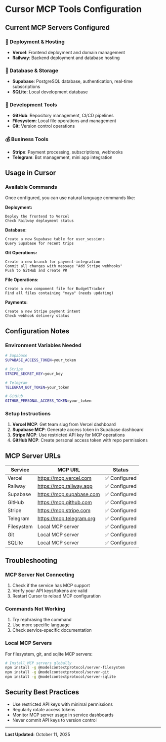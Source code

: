# Cursor MCP Tools Configuration

## Current MCP Servers Configured

### 🚀 Deployment & Hosting

- **Vercel**: Frontend deployment and domain management
- **Railway**: Backend deployment and database hosting

### 💾 Database & Storage

- **Supabase**: PostgreSQL database, authentication, real-time subscriptions
- **SQLite**: Local development database

### 🔧 Development Tools

- **GitHub**: Repository management, CI/CD pipelines
- **Filesystem**: Local file operations and management
- **Git**: Version control operations

### 💰 Business Tools

- **Stripe**: Payment processing, subscriptions, webhooks
- **Telegram**: Bot management, mini app integration

## Usage in Cursor

### Available Commands

Once configured, you can use natural language commands like:

**Deployment:**

```
Deploy the frontend to Vercel
Check Railway deployment status
```

**Database:**

```
Create a new Supabase table for user_sessions
Query Supabase for recent trips
```

**Git Operations:**

```
Create a new branch for payment-integration
Commit all changes with message "Add Stripe webhooks"
Push to GitHub and create PR
```

**File Operations:**

```
Create a new component file for BudgetTracker
Find all files containing "maya" (needs updating)
```

**Payments:**

```
Create a new Stripe payment intent
Check webhook delivery status
```

## Configuration Notes

### Environment Variables Needed

```bash
# Supabase
SUPABASE_ACCESS_TOKEN=your_token

# Stripe
STRIPE_SECRET_KEY=your_key

# Telegram
TELEGRAM_BOT_TOKEN=your_token

# GitHub
GITHUB_PERSONAL_ACCESS_TOKEN=your_token
```

### Setup Instructions

1. **Vercel MCP**: Get team slug from Vercel dashboard
2. **Supabase MCP**: Generate access token in Supabase dashboard
3. **Stripe MCP**: Use restricted API key for MCP operations
4. **GitHub MCP**: Create personal access token with repo permissions

## MCP Server URLs

| Service    | MCP URL                  | Status        |
| ---------- | ------------------------ | ------------- |
| Vercel     | https://mcp.vercel.com   | ✅ Configured |
| Railway    | https://mcp.railway.app  | ✅ Configured |
| Supabase   | https://mcp.supabase.com | ✅ Configured |
| GitHub     | https://mcp.github.com   | ✅ Configured |
| Stripe     | https://mcp.stripe.com   | ✅ Configured |
| Telegram   | https://mcp.telegram.org | ✅ Configured |
| Filesystem | Local MCP server         | ✅ Configured |
| Git        | Local MCP server         | ✅ Configured |
| SQLite     | Local MCP server         | ✅ Configured |

## Troubleshooting

### MCP Server Not Connecting

1. Check if the service has MCP support
2. Verify your API keys/tokens are valid
3. Restart Cursor to reload MCP configuration

### Commands Not Working

1. Try rephrasing the command
2. Use more specific language
3. Check service-specific documentation

### Local MCP Servers

For filesystem, git, and sqlite MCP servers:

```bash
# Install MCP servers globally
npm install -g @modelcontextprotocol/server-filesystem
npm install -g @modelcontextprotocol/server-git
npm install -g @modelcontextprotocol/server-sqlite
```

## Security Best Practices

- Use restricted API keys with minimal permissions
- Regularly rotate access tokens
- Monitor MCP server usage in service dashboards
- Never commit API keys to version control

---

**Last Updated:** October 11, 2025
